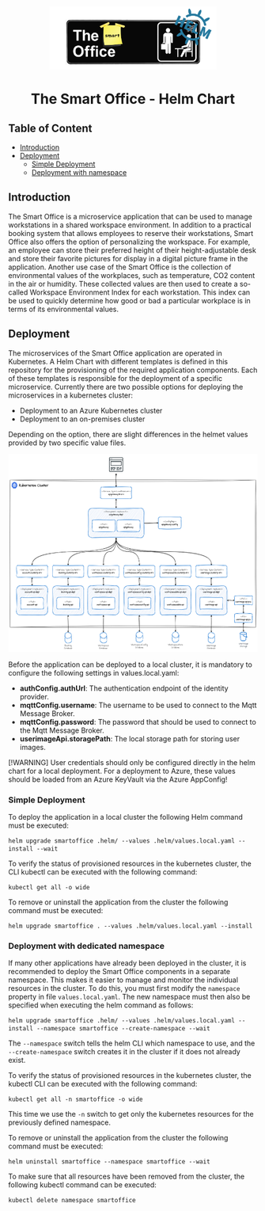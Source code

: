<p id="readme-top" align="center">
  <img src="images/logo.png" height="128">
  <h1  align="center">The Smart Office - Helm Chart</h1>
</p>

## Table of Content

- [Introduction](#introduction)
- [Deployment](#deployment)
  - [Simple Deployment](#simple-deployment)
  - [Deployment with namespace](#deployment-with-dedicated-namespace)

## Introduction

The Smart Office is a microservice application that can be used to manage workstations in a shared workspace environment. In addition to a practical booking system that allows employees to reserve their workstations, Smart Office also offers the option of personalizing the workspace. For example, an employee can store their preferred height of their height-adjustable desk and store their favorite pictures for display in a digital picture frame in the application. Another use case of the Smart Office is the collection of environmental values of the workplaces, such as temperature, CO2 content in the air or humidity. These collected values are then used to create a so-called Workspace Environment Index for each workstation. This index can be used to quickly determine how good or bad a particular workplace is in terms of its environmental values.

## Deployment

The microservices of the Smart Office application are operated in Kubernetes. A Helm Chart with different templates is defined in this repository for the provisioning of the required application components. Each of these templates is responsible for the deployment of a specific microservice. Currently there are two possible options for deploying the microservices in a kubernetes cluster:

- Deployment to an Azure Kubernetes cluster
- Deployment to an on-premises cluster

Depending on the option, there are slight differences in the helmet values provided by two specific value files.

<p align="center">
  <img src="images/kubernetes_deployment.png" height="400">
</p>

Before the application can be deployed to a local cluster, it is mandatory to configure the following settings in values.local.yaml:

- **authConfig.authUrl**: The authentication endpoint of the identity provider.
- **mqttConfig.username**: The username to be used to connect to the Mqtt Message Broker.
- **mqttConfig.password**: The password that should be used to connect to the Mqtt Message Broker.
- **userimageApi.storagePath**: The local storage path for storing user images.

[!WARNING] 
User credentials should only be configured directly in the helm chart for a local deployment. For a deployment to Azure, these values should be loaded from an Azure KeyVault via the Azure AppConfig!

### Simple Deployment

To deploy the application in a local cluster the following Helm command must be executed:

```
helm upgrade smartoffice .helm/ --values .helm/values.local.yaml --install --wait
```

To verify the status of provisioned resources in the kubernetes cluster, the CLI kubectl can be executed with the following command:

```
kubectl get all -o wide
```
To remove or uninstall the application from the cluster the following command must be executed:

```
helm upgrade smartoffice . --values .helm/values.local.yaml --install
```

### Deployment with dedicated namespace

If many other applications have already been deployed in the cluster, it is recommended to deploy the Smart Office components in a separate namespace. This makes it easier to manage and monitor the individual resources in the cluster. To do this, you must first modify the ```namespace``` property in file ```values.local.yaml```. The new namespace must then also be specified  when executing the helm command as follows:

```
helm upgrade smartoffice .helm/ --values .helm/values.local.yaml --install --namespace smartoffice --create-namespace --wait
```

The ```--namespace```  switch tells the helm CLI which namespace to use, and the ```--create-namespace```  switch creates it in the cluster if it does not already exist.

To verify the status of provisioned resources in the kubernetes cluster, the kubectl CLI can be executed with the following command:

```
kubectl get all -n smartoffice -o wide
```
This time we use the ```-n``` switch to get only the kubernetes resources for the previously defined namespace.

To remove or uninstall the application from the cluster the following command must be executed:

```
helm uninstall smartoffice --namespace smartoffice --wait
```

To make sure that all resources have been removed from the cluster, the following kubectl command can be executed:

```
kubectl delete namespace smartoffice
```